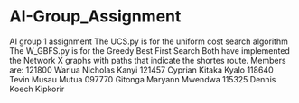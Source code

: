 # AI-Group_Assignment
AI group 1 assignment
The UCS.py is for the uniform cost search algorithm
The W_GBFS.py is for the Greedy Best First Search
Both have implemented the Network X graphs with paths that indicate the shortes route.
Members are:
      121800 Wariua Nicholas Kanyi
      121457 Cyprian Kitaka Kyalo
      118640 Tevin Musau Mutua
      097770 Gitonga Maryann Mwendwa
      115325 Dennis Koech Kipkorir
